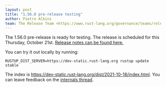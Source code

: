 ```yaml
---
layout: post
title: "1.56.0 pre-release testing"
author: Pietro Albini
team: The Release Team <https://www.rust-lang.org/governance/teams/release>
---
```


The 1.56.0 pre-release is ready for testing. The release is scheduled for this
Thursday, October 21st. [Release notes can be found here.][relnotes]

You can try it out locally by running:

```plain
RUSTUP_DIST_SERVER=https://dev-static.rust-lang.org rustup update stable
```

The index is <https://dev-static.rust-lang.org/dist/2021-10-18/index.html>. You
can leave feedback on the [internals thread][internals].

[relnotes]: https://github.com/rust-lang/rust/blob/master/RELEASES.md#version-1560-2021-10-21
[internals]: https://internals.rust-lang.org/t/rust-1-56-0-pre-release-testing/15459
